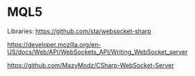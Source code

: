 # MQL5

Libraries:
https://github.com/sta/websocket-sharp

https://developer.mozilla.org/en-US/docs/Web/API/WebSockets_API/Writing_WebSocket_server

https://github.com/MazyModz/CSharp-WebSocket-Server